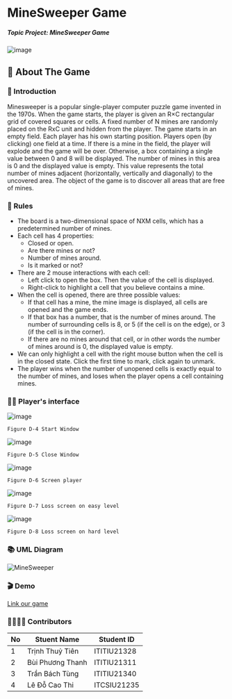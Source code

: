 # MineSweeper Game


##### Topic Project: MineSweeper Game

![image](https://github.com/bachtung2003/mine-sweeper-game/assets/91307850/51e6f412-2b2a-47e0-91af-a184a1533f9f)



## 📖 About The Game

### 📜 Introduction
Minesweeper is a popular single-player computer puzzle game invented in the 1970s.
When the game starts, the player is given an R×C rectangular grid of covered squares or cells. A fixed number of N mines are randomly placed on the RxC unit and hidden from the player. The game starts in an empty field. Each player has his own starting position. Players open (by clicking) one field at a time. If there is a mine in the field, the player will explode and the game will be over. Otherwise, a box containing a single value between 0 and 8 will be displayed. The number of mines in this area is 0 and the displayed value is empty. This value represents the total number of mines adjacent (horizontally, vertically and diagonally) to the uncovered area. The object of the game is to discover all areas that are free of mines.

### 🎯 Rules

- The board is a two-dimensional space of NXM cells, which has a predetermined number of mines.
- Each cell has 4 properties:
    - Closed or open.
    - Are there mines or not?
    - Number of mines around.
    - Is it marked or not?
- There are 2 mouse interactions with each cell:
    - Left click to open the box. Then the value of the cell is displayed.
    - Right-click to highlight a cell that you believe contains a mine.
- When the cell is opened, there are three possible values:
    - If that cell has a mine, the mine image is displayed, all cells are opened and the game ends.
    - If that box has a number, that is the number of mines around. The number of surrounding cells is 8, or 5 (if the cell is on the edge), or 3 (if the cell is in the corner).
    - If there are no mines around that cell, or in other words the number of mines around is 0, the displayed value is empty.
- We can only highlight a cell with the right mouse button when the cell is in the closed state. Click the first time to mark, click again to unmark.
- The player wins when the number of unopened cells is exactly equal to the number of mines, and loses when the player opens a cell containing mines.

### :technologist: Player's interface

![image](https://github.com/bachtung2003/mine-sweeper-game/assets/91307850/e3432ed3-d2b4-40d4-aedb-4a9533952139)

```Figure D-4 Start Window```


![image](https://github.com/bachtung2003/mine-sweeper-game/assets/91307850/fdb2f60d-07fb-4c02-9b9a-6980d9199749)

```Figure D-5 Close Window```


![image](https://github.com/bachtung2003/mine-sweeper-game/assets/91307850/df0e5387-0014-4f65-9cd6-06aadb61e3a5)

```Figure D-6 Screen player```


![image](https://github.com/bachtung2003/mine-sweeper-game/assets/91307850/c1d8cb5f-81a1-44f6-8f1f-6d67786bace2)

```Figure D-7 Loss screen on easy level```


![image](https://github.com/bachtung2003/mine-sweeper-game/assets/91307850/a713dda2-c953-4e1f-8614-7b304d3ff45c)

```Figure D-8 Loss screen on hard level```


### 📚 UML Diagram
![MineSweeper](https://github.com/bachtung2003/mine-sweeper-game/assets/91307850/95d3fb97-fb45-4061-835e-e42d79620cd4)


### 🎬 Demo
[Link our game](https://www.youtube.com/watch?v=NRgWf-SAdrw)



### :family_woman_woman_girl_girl: Contributors
| No | Stuent Name | Student ID |
| -------- | -------- | -------- |
| 1  | Trịnh Thuỷ Tiên   | ITITIU21328  |
| 2   | Bùi Phương Thanh   | ITITIU21311  |
| 3  | Trần Bách Tùng   | ITITIU21340  |
| 4   | Lê Đỗ Cao Thi   | ITCSIU21235 |

